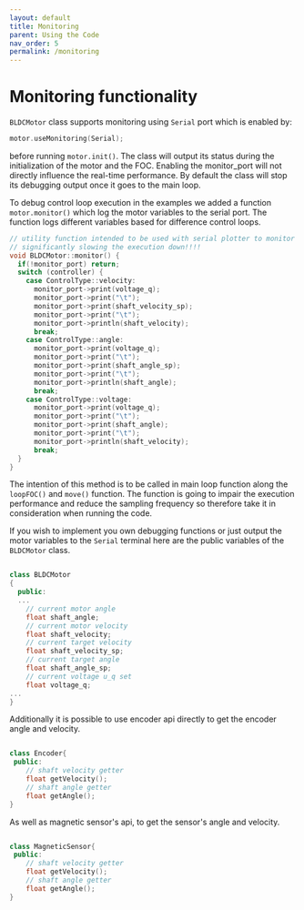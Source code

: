 ```yaml
---
layout: default
title: Monitoring
parent: Using the Code
nav_order: 5
permalink: /monitoring
---
```



# Monitoring functionality

`BLDCMotor` class supports monitoring using `Serial` port which is enabled by:
```cpp
motor.useMonitoring(Serial);
```
before running `motor.init()`.
The class will output its status during the initialization of the motor and the FOC. Enabling the monitor_port will not directly influence the real-time performance. By default the class will stop its debugging output once it goes to the main loop.

To debug control loop execution in the examples we added a function `motor.monitor()` which log the motor variables to the serial port. The function logs different variables based for difference control loops.
```cpp
// utility function intended to be used with serial plotter to monitor motor variables
// significantly slowing the execution down!!!!
void BLDCMotor::monitor() {
  if(!monitor_port) return;
  switch (controller) {
    case ControlType::velocity:
      monitor_port->print(voltage_q);
      monitor_port->print("\t");
      monitor_port->print(shaft_velocity_sp);
      monitor_port->print("\t");
      monitor_port->println(shaft_velocity);
      break;
    case ControlType::angle:
      monitor_port->print(voltage_q);
      monitor_port->print("\t");
      monitor_port->print(shaft_angle_sp);
      monitor_port->print("\t");
      monitor_port->println(shaft_angle);
      break;
    case ControlType::voltage:
      monitor_port->print(voltage_q);
      monitor_port->print("\t");
      monitor_port->print(shaft_angle);
      monitor_port->print("\t");
      monitor_port->println(shaft_velocity);
      break;
  }
}
```
The intention of this method is to be called in main loop function along the `loopFOC()` and `move()` function. The function is going to impair the execution performance and reduce the sampling frequency so therefore take it in consideration when running the code. 

If you wish to implement you own debugging functions or just output the motor variables to the `Serial` terminal here are the public variables of the `BLDCMotor` class.


```cpp

class BLDCMotor
{
  public:
  ...
    // current motor angle
    float shaft_angle;
    // current motor velocity 
    float shaft_velocity;
    // current target velocity
    float shaft_velocity_sp;
    // current target angle
    float shaft_angle_sp;
    // current voltage u_q set
    float voltage_q;
...
}
```
Additionally it is possible to use encoder api directly to get the encoder angle and velocity. 
```cpp

class Encoder{
 public:
    // shaft velocity getter
    float getVelocity();
	// shaft angle getter
    float getAngle();
}
```
As well as magnetic sensor's api, to get the sensor's angle and velocity. 
```cpp

class MagneticSensor{
 public:
    // shaft velocity getter
    float getVelocity();
	// shaft angle getter
    float getAngle();
}
```